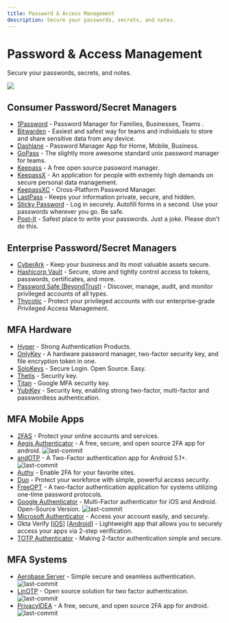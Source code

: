 ```yaml
---
title: Password & Access Management
description: Secure your passwords, secrets, and notes.
---
```


# Password & Access Management

Secure your passwords, secrets, and notes.

![](https://img.shields.io/badge/Tools%20%26%20Resources%20Available-33-757575?style=for-the-badge)


## Consumer Password/Secret Managers

* [1Password](https://1password.com) - Password Manager for Families, Businesses, Teams . 
* [Bitwarden]() - Easiest and safest way for teams and individuals to store and share sensitive data from any device. 
* [Dashlane](https://www.dashlane.com/) - Password Manager App for Home, Mobile, Business. 
* [GoPass](https://www.gopass.pw/) - The slightly more awesome standard unix password manager for teams. 
* [Keepass](https://keepass.info/) - A free open source password manager. 
* [KeepassX](https://www.keepassx.org/) - An application for people with extremly high demands on secure personal data management. 
* [KeepassXC](https://keepassxc.org/) - Cross-Platform Password Manager. 
* [LastPass](https://www.lastpass.com/) - Keeps your information private, secure, and hidden. 
* [Sticky Password](https://www.stickypassword.com/) - Log in securely. Autofill forms in a second. Use your passwords wherever you go. Be safe. 
* [Post-It](https://www.post-it.com/3M/en_US/post-it/) - Safest place to write your passwords. Just a joke. Please don't do this. 


## Enterprise Password/Secret Managers

* [CyberArk](https://www.cyberark.com/) - Keep your business and its most valuable assets secure. 
* [Hashicorp Vault](https://www.hashicorp.com/products/vault) - Secure, store and tightly control access to tokens, passwords, certificates, and more. 
* [Password Safe (BeyondTrust)](https://www.beyondtrust.com/password-safe) - Discover, manage, audit, and monitor privileged accounts of all types. 
* [Thycotic](https://thycotic.com/products/secret-server/) - Protect your privileged accounts with our enterprise-grade Privileged Access Management. 


## MFA Hardware

* [Hyper](https://www.hypersecu.com/products) - Strong Authentication Products. 
* [OnlyKey](https://onlykey.io/) - A hardware password manager, two-factor security key, and file encryption token in one. 
* [SoloKeys](https://solokeys.com/) - Secure Login. Open Source. Easy. 
* [Thetis](https://thetis.io/) - Security key. 
* [Titan](https://store.google.com/us/product/titan_security_key?hl=en-US) - Google MFA security key. 
* [YubiKey](https://www.yubico.com/products/) - Security key, enabling strong two-factor, multi-factor and passwordless authentication. 


## MFA Mobile Apps

* [2FAS](https://2fas.com/) - Protect your online accounts and services. 
* [Aegis Authenticator](https://github.com/beemdevelopment/Aegis) - A free, secure, and open source 2FA app for android. ![last-commit](https://img.shields.io/github/last-commit/beemdevelopment/Aegis?style=flat)
* [andOTP](https://github.com/andOTP/andOTP) - A Two-Factor authentication app for Android 5.1+. ![last-commit](https://img.shields.io/github/last-commit/andOTP/andOTP?style=flat)
* [Authy](https://authy.com/) - Enable 2FA for your favorite sites. 
* [Duo](https://duo.com/) - Protect your workforce with simple, powerful access security. 
* [FreeOPT](https://freeotp.github.io/) - A two-factor authentication application for systems utilizing one-time password protocols. 
* [Google Authenticator](https://github.com/google/google-authenticator) - Multi-Factor authenticator for iOS and Android. Open-Source Version. ![last-commit](https://img.shields.io/github/last-commit/google/google-authenticator?style=flat)
* [Microsoft Authenticator](https://www.microsoft.com/en-us/account/authenticator) - Access your account easily, and securely. 
* Okta Verify \[[iOS](https://apps.apple.com/us/app/okta-verify/id490179405)\] \[[Android](https://play.google.com/store/apps/details?id=com.okta.android.auth&hl=en_US&gl=US)\] - Lightweight app that allows you to securely access your apps via 2-step verification. 
* [TOTP Authenticator](https://www.binaryboot.com/totp-authenticator) - Making 2-factor authentication simple and secure. 


## MFA Systems

* [Aerobase Server](https://github.com/aerobase/omnibus-aerobase-server) - Simple secure and seamless authentication. ![last-commit](https://img.shields.io/github/last-commit/aerobase/omnibus-aerobase-server?style=flat)
* [LinOTP](https://github.com/LinOTP/LinOTP) - Open source solution for two factor authentication. ![last-commit](https://img.shields.io/github/last-commit/LinOTP/LinOTP?style=flat)
* [PrivacyIDEA](https://github.com/beemdevelopment/Aegis) - A free, secure, and open source 2FA app for android. ![last-commit](https://img.shields.io/github/last-commit/beemdevelopment/Aegis?style=flat)


